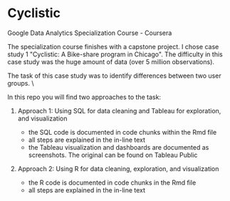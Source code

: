 # Cyclistic

Google Data Analytics Specialization Course - Coursera



The specialization course finishes with a capstone project. I chose case study 1 "Cyclistic: A Bike-share program in Chicago".
The difficulty in this case study was the huge amount of data (over 5 million observations).

The task of this case study was to identify differences between two user groups.
\

In this repo you will find two approaches to the task:


1. Approach 1: Using SQL for data cleaning and Tableau for exploration, and visualization

    - the SQL code is documented in code chunks within the Rmd file
    - all steps are explained in the in-line text
    - the Tableau visualization and dashboards are documented as screenshots. The original can be found on Tableau Public





2. Approach 2: Using R for data cleaning, exploration, and visualization

    - the R code is documented in code chunks in the Rmd file
    - all steps are explained in the in-line text






